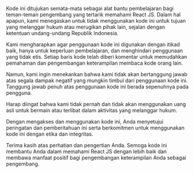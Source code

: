 Kode ini ditujukan semata-mata sebagai alat bantu pembelajaran bagi teman-teman pengembang yang tertarik memahami React JS. Dalam hal apapun, kami menegaskan untuk tidak menggunakan kode ini untuk tujuan yang melanggar hukum atau merugikan pihak lain, sejalan dengan ketentuan undang-undang Republik Indonesia.

Kami mengharapkan agar penggunaan kode ini digunakan dengan itikad baik, hanya untuk keperluan pembelajaran, dan menghindari penggunaan yang tidak etis. Setiap baris kode telah diberi komentar untuk memudahkan pemahaman dan pengembangan keterampilan membaca kode orang lain.

Namun, kami ingin menekankan bahwa kami tidak akan bertanggung jawab atas segala dampak negatif yang mungkin timbul dari penggunaan kode ini. Tanggung jawab penuh atas penggunaan kode ini berada sepenuhnya pada pengguna.

Harap diingat bahwa kami tidak pernah dan tidak akan menggunakan uang asli untuk bermain atau terlibat dalam aktivitas yang melanggar hukum.

Dengan mengakses dan menggunakan kode ini, Anda menyetujui peringatan dan pemberitahuan ini serta berkomitmen untuk menggunakan kode ini dengan etika dan integritas.

Terima kasih atas perhatian dan pengertian Anda. Semoga kode ini membantu Anda dalam memahami React JS dengan lebih baik dan membawa manfaat positif bagi pengembangan keterampilan Anda sebagai pengembang.
